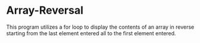 # Array-Reversal
This program utilizes a for loop to display the contents of an array in reverse starting from the last  element entered all to the first element entered.  
